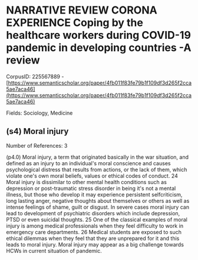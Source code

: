 # NARRATIVE REVIEW CORONA EXPERIENCE Coping by the healthcare workers during COVID-19 pandemic in developing countries -A review

CorpusID: 225567889 - [https://www.semanticscholar.org/paper/4fb011f83fe79b1f109df3d265f2cca5ae7aca46](https://www.semanticscholar.org/paper/4fb011f83fe79b1f109df3d265f2cca5ae7aca46)

Fields: Sociology, Medicine

## (s4) Moral injury
Number of References: 3

(p4.0) Moral injury, a term that originated basically in the war situation, and defined as an injury to an individual's moral conscience and causes psychological distress that results from actions, or the lack of them, which violate one's own moral beliefs, values or ethical codes of conduct. 24 Moral injury is dissimilar to other mental health conditions such as depression or post-traumatic stress disorder in being it's not a mental illness, but those who develop it may experience persistent selfcriticism, long lasting anger, negative thoughts about themselves or others as well as intense feelings of shame, guilt or disgust. In severe cases moral injury can lead to development of psychiatric disorders which include depression, PTSD or even suicidal thoughts. 25 One of the classical examples of moral injury is among medical professionals when they feel difficulty to work in emergency care departments. 26 Medical students are exposed to such ethical dilemmas when they feel that they are unprepared for it and this leads to moral injury. Moral injury may appear as a big challenge towards HCWs in current situation of pandemic.
